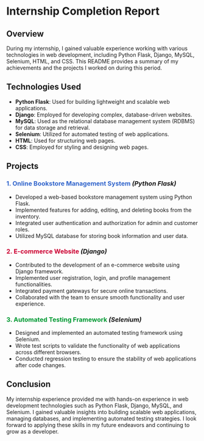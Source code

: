 
# Internship Completion Report

## Overview
During my internship, I gained valuable experience working with various technologies in web development, including Python Flask, Django, MySQL, Selenium, HTML, and CSS. This README provides a summary of my achievements and the projects I worked on during this period.

## Technologies Used
- **Python Flask**: Used for building lightweight and scalable web applications.
- **Django**: Employed for developing complex, database-driven websites.
- **MySQL**: Used as the relational database management system (RDBMS) for data storage and retrieval.
- **Selenium**: Utilized for automated testing of web applications.
- **HTML**: Used for structuring web pages.
- **CSS**: Employed for styling and designing web pages.

## Projects
### <span style="color: #3366cc;">1. Online Bookstore Management System</span> <span style="font-style: italic;">(Python Flask)</span>
- Developed a web-based bookstore management system using Python Flask.
- Implemented features for adding, editing, and deleting books from the inventory.
- Integrated user authentication and authorization for admin and customer roles.
- Utilized MySQL database for storing book information and user data.

### <span style="color: #cc0033;">2. E-commerce Website</span> <span style="font-style: italic;">(Django)</span>
- Contributed to the development of an e-commerce website using Django framework.
- Implemented user registration, login, and profile management functionalities.
- Integrated payment gateways for secure online transactions.
- Collaborated with the team to ensure smooth functionality and user experience.

### <span style="color: #009933;">3. Automated Testing Framework</span> <span style="font-style: italic;">(Selenium)</span>
- Designed and implemented an automated testing framework using Selenium.
- Wrote test scripts to validate the functionality of web applications across different browsers.
- Conducted regression testing to ensure the stability of web applications after code changes.

## Conclusion
My internship experience provided me with hands-on experience in web development technologies such as Python Flask, Django, MySQL, and Selenium. I gained valuable insights into building scalable web applications, managing databases, and implementing automated testing strategies. I look forward to applying these skills in my future endeavors and continuing to grow as a developer.
